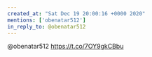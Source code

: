 ```yaml
---
created_at: "Sat Dec 19 20:00:16 +0000 2020"
mentions: ['obenatar512']
in_reply_to: @obenatar512
---
```


@obenatar512 https://t.co/7OY9gkCBbu